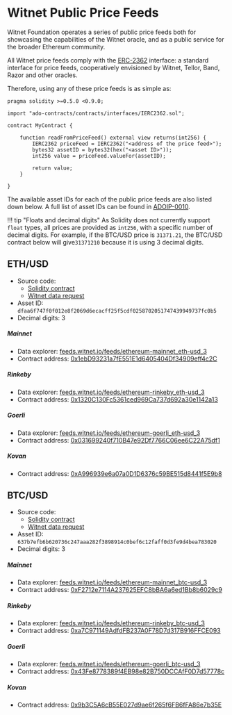 # Witnet Public Price Feeds

Witnet Foundation operates a series of public price feeds both for showcasing the capabilities of the Witnet oracle,
and as a public service for the broader Ethereum community.

All Witnet price feeds comply with the [ERC-2362] interface: a standard interface for price feeds, cooperatively
envisioned by Witnet, Tellor, Band, Razor and other oracles.

Therefore, using any of these price feeds is as simple as:

```solidity
pragma solidity >=0.5.0 <0.9.0;

import "ado-contracts/contracts/interfaces/IERC2362.sol";

contract MyContract {

    function readFromPriceFeed() external view returns(int256) {
        IERC2362 priceFeed = IERC2362("<address of the price feed>");
        bytes32 assetID = bytes32(hex("<asset ID>"));
        int256 value = priceFeed.valueFor(assetID);

        return value;
    }

}
``` 

The available asset IDs for each of the public price feeds are also listed down below. A full list of asset IDs can
be found in [ADOIP-0010].

!!! tip "Floats and decimal digits"
    As Solidity does not currently support `float` types, all prices are provided as `int256`, with a specific number
    of decimal digits. For example, if the BTC/USD price is `31371.21`, the BTC/USD contract below will give`31371210`
    because it is using 3 decimal digits.

## ETH/USD

* Source code:
    * [Solidity contract](https://github.com/witnet/witnet-price-feed-examples/blob/master/contracts/EthUsdPriceFeed.sol)
    * [Witnet data request](https://github.com/witnet/witnet-price-feed-examples/blob/master/requests/EthPrice.js)
* Asset ID: `dfaa6f747f0f012e8f2069d6ecacff25f5cdf0258702051747439949737fc0b5`
* Decimal digits: 3

##### Mainnet
* Data explorer: [feeds.witnet.io/feeds/ethereum-mainnet_eth-usd_3](https://feeds.witnet.io/feeds/ethereum-mainnet_eth-usd_3)
* Contract address: [0x1ebD93231a7fE551E1d6405404Df34909eff4c2C](https://etherscan.io/address/0x1ebD93231a7fE551E1d6405404Df34909eff4c2C)

##### Rinkeby
* Data explorer: [feeds.witnet.io/feeds/ethereum-rinkeby_eth-usd_3](https://feeds.witnet.io/feeds/ethereum-rinkeby_eth-usd_3)
* Contract address: [0x1320C130Fc5361ced969Ca737d692a30e1142a13](https://rinkeby.etherscan.io/address/0x1320C130Fc5361ced969Ca737d692a30e1142a13)

##### Goerli
* Data explorer: [feeds.witnet.io/feeds/ethereum-goerli_eth-usd_3](https://feeds.witnet.io/feeds/ethereum-goerli_eth-usd_3)
* Contract address: [0x031699240f710B47e92Df7766C06ee6C22A75df1](https://goerli.etherscan.io/address/0x031699240f710B47e92Df7766C06ee6C22A75df1)

##### Kovan
* Contract address: [0xA996939e6a07a0D1D6376c59BE515d8441f5E9b8](https://kovan.etherscan.io/address/0xA996939e6a07a0D1D6376c59BE515d8441f5E9b8)

## BTC/USD

* Source code:
    * [Solidity contract](https://github.com/witnet/witnet-price-feed-examples/blob/master/contracts/BtcUsdPriceFeed.sol)
    * [Witnet data request](https://github.com/witnet/witnet-price-feed-examples/blob/master/requests/BitcoinPrice.js)
* Asset ID: `637b7efb6b620736c247aaa282f3898914c0bef6c12faff0d3fe9d4bea783020`
* Decimal digits: 3

##### Mainnet
* Data explorer: [feeds.witnet.io/feeds/ethereum-mainnet_btc-usd_3](https://feeds.witnet.io/feeds/ethereum-mainnet_btc-usd_3)
* Contract address: [0xF2712e7114A237625EFC8bBA6a6ed1Bb8b6029c9](https://etherscan.io/address/0xF2712e7114A237625EFC8bBA6a6ed1Bb8b6029c9)

##### Rinkeby
* Data explorer: [feeds.witnet.io/feeds/ethereum-rinkeby_btc-usd_3](https://feeds.witnet.io/feeds/ethereum-rinkeby_btc-usd_3)
* Contract address: [0xa7C971149AdfdFB237A0F78D7d317B916FFCE093](https://rinkeby.etherscan.io/address/0xa7C971149AdfdFB237A0F78D7d317B916FFCE093)

##### Goerli
* Data explorer: [feeds.witnet.io/feeds/ethereum-goerli_btc-usd_3](https://feeds.witnet.io/feeds/ethereum-goerli_btc-usd_3)
* Contract address: [0x43Fe8778389f4EB98e82B750DCCAfF0D7d57778c](https://goerli.etherscan.io/address/0x43Fe8778389f4EB98e82B750DCCAfF0D7d57778c)

##### Kovan
* Contract address: [0x9b3C5A6cB55E027d9ae6f265f6FB6fFA86e7b35E](https://kovan.etherscan.io/address/0x9b3C5A6cB55E027d9ae6f265f6FB6fFA86e7b35E)

[ERC-2362]: https://github.com/adoracles/ado-contracts/blob/master/contracts/interfaces/IERC2362.sol
[ADOIP-0010]: https://github.com/adoracles/ADOIPs/blob/main/adoip-0010.md#registered-ids
